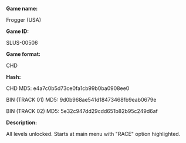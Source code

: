 **Game name:**

Frogger (USA)

**Game ID:**

SLUS-00506

**Game format:**

CHD

**Hash:**

CHD MD5: e4a7c0b5d73ce0fa1cb99b0ba0908ee0

BIN (TRACK 01) MD5: 9d0b968ae541d18473468fb9eab0679e

BIN (TRACK 02) MD5: 5e32c947dd29cdd651b82b95c249d6af

**Description:**

All levels unlocked. Starts at main menu with "RACE" option highlighted.